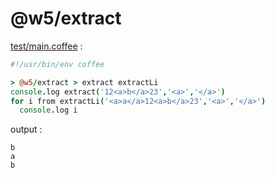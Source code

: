 [‼️]: ✏️README.mdt

# @w5/extract

[test/main.coffee](./test/main.coffee) :

```coffee
#!/usr/bin/env coffee

> @w5/extract > extract extractLi
console.log extract('12<a>b</a>23','<a>','</a>')
for i from extractLi('<a>a</a>12<a>b</a>23','<a>','</a>')
  console.log i
```

output :

```
b
a
b
```
